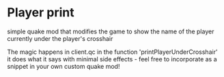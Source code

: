 # Player print
simple quake mod that modifies the game to show the name of the player currently under the player's crosshair


The magic happens in client.qc in the function 'printPlayerUnderCrosshair' it does what it says with minimal side effects - feel free to incorporate as a snippet in your own custom quake mod!
